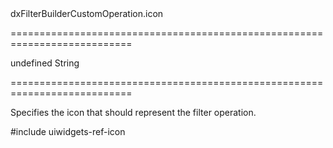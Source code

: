 <!--id-->dxFilterBuilderCustomOperation.icon<!--/id-->
===========================================================================
<!--default-->undefined<!--/default-->
<!--type-->String<!--/type-->
===========================================================================

<!--shortDescription-->
Specifies the icon that should represent the filter operation.
<!--/shortDescription-->

<!--fullDescription-->
#include uiwidgets-ref-icon
<!--/fullDescription-->